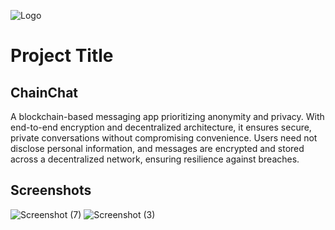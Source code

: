 
![Logo](https://imgs.search.brave.com/pGYCRXmNMOhSjXxNyPZENRNInCeMdErzTf6nXAtwyq0/rs:fit:860:0:0/g:ce/aHR0cHM6Ly90My5m/dGNkbi5uZXQvanBn/LzA0Lzg5LzQ4LzY2/LzM2MF9GXzQ4OTQ4/NjY0NF85Ujd1THMy/WDdHWXpBcTdhYzBZ/ck1oQXlzZDZsSXNr/SC5qcGc)


# Project Title

## ChainChat

A blockchain-based messaging app prioritizing anonymity and privacy. With end-to-end encryption and decentralized architecture, it ensures secure, private conversations without compromising convenience. Users need not disclose personal information, and messages are encrypted and stored across a decentralized network, ensuring resilience against breaches.

## Screenshots


![Screenshot (7)](https://github.com/sanskar-sudo/ChainChat/assets/129141264/685b7d06-bc0a-4f55-8fe4-01e36a198282)
![Screenshot (3)](https://github.com/sanskar-sudo/ChainChat/assets/129141264/89af52be-e304-4b58-9b4c-60aa8799ec44)
